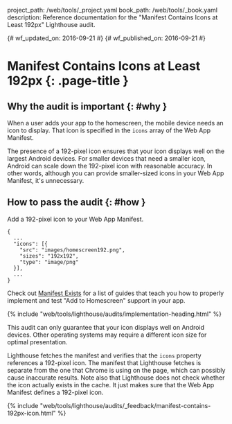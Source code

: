 project_path: /web/tools/_project.yaml
book_path: /web/tools/_book.yaml
description: Reference documentation for the "Manifest Contains Icons at Least 192px" Lighthouse audit.

{# wf_updated_on: 2016-09-21 #}
{# wf_published_on: 2016-09-21 #}

# Manifest Contains Icons at Least 192px  {: .page-title }

## Why the audit is important {: #why }

When a user adds your app to the homescreen, the mobile device needs an icon to
display. That icon is specified in the `icons` array of the Web App Manifest.

The presence of a 192-pixel icon ensures that your icon displays well on the
largest Android devices. For smaller devices that need a smaller icon, Android
can scale down the 192-pixel icon with reasonable accuracy. In other words,
although you can provide smaller-sized icons in your Web App Manifest, it's
unnecessary.

## How to pass the audit {: #how }

Add a 192-pixel icon to your Web App Manifest.

    {
      ...
      "icons": [{
        "src": "images/homescreen192.png",
        "sizes": "192x192",
        "type": "image/png"
      }],
      ...
    }

Check out [Manifest Exists](manifest-exists#how)
for a list of guides that teach you how to properly
implement and test "Add to Homescreen" support in your app.

{% include "web/tools/lighthouse/audits/implementation-heading.html" %}

This audit can only guarantee that your icon displays well on Android devices.
Other operating systems may require a different icon size for optimal
presentation.

Lighthouse fetches the manifest and verifies that the `icons` property
references a 192-pixel icon. The manifest that Lighthouse fetches is
separate from the one that Chrome is using on the page, which can possibly
cause inaccurate results. Note also that Lighthouse does not check whether
the icon actually exists in the cache. It just makes sure that the Web App
Manifest defines a 192-pixel icon.


{% include "web/tools/lighthouse/audits/_feedback/manifest-contains-192px-icon.html" %}
